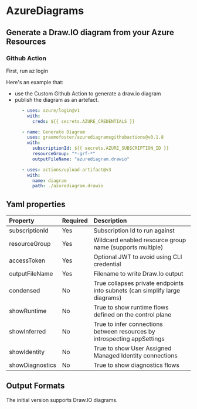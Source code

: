 # AzureDiagrams

## Generate a Draw.IO diagram from your Azure Resources

### Github Action

First, run az login

Here's an example that:
- use the Custom Github Action to generate a draw.io diagram
- publish the diagram as an artefact.

```yaml
      - uses: azure/login@v1
        with:
          creds: ${{ secrets.AZURE_CREDENTIALS }}

      - name: Generate Diagram
        uses: graemefoster/azurediagramsgithubactions@v0.1.8
        with:
          subscriptionId: ${{ secrets.AZURE_SUBSCRIPTION_ID }}
          resourceGroup: "*-grf-*"
          outputFileName: "azurediagram.drawio"

      - uses: actions/upload-artifact@v3
        with:
          name: diagram
          path: ./azurediagram.drawio
```
## Yaml properties

| Property          | Required  | Description                                                                  |
|:------------------|:----------|:-----------------------------------------------------------------------------|
| subscriptionId    | Yes       | Subscription Id to run against                                               |
| resourceGroup     | Yes       | Wildcard enabled resource group name (supports multiple)                     |
| accessToken       | Yes       | Optional JWT to avoid using CLI credential                                   |
| outputFileName    | Yes       | Filename to write Draw.Io output                                             |
| condensed         | No        | True collapses private endpoints into subnets (can simplify large diagrams)  |
| showRuntime       | No        | True to show runtime flows defined on the control plane                      |
| showInferred      | No        | True to infer connections between resources by introspecting appSettings     |
| showIdentity      | No        | True to show User Assigned Managed Identity connections                      |
| showDiagnostics   | No        | True to show diagnostics flows                                               |

## Output Formats
The initial version supports Draw.IO diagrams. 
